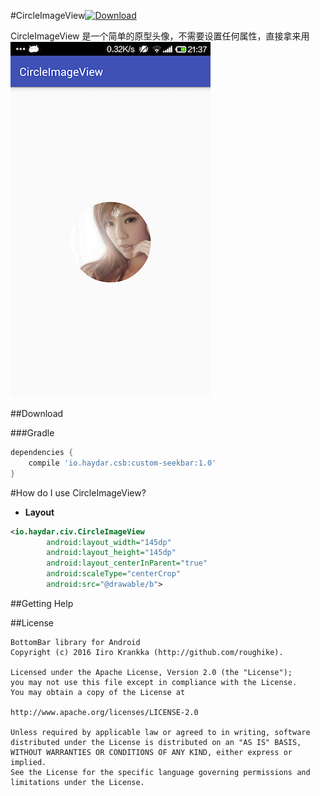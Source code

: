#CircleImageView[![Download](https://api.bintray.com/packages/haydar-android/maven/custom-seekbar/images/download.svg) ](https://bintray.com/haydar-android/maven/custom-seekbar/_latestVersion)

CircleImageView 是一个简单的原型头像，不需要设置任何属性，直接拿来用
![](https://raw.githubusercontent.com/HayDar-Android/CircleImageView/master/a.png "CircleImageView")


##Download

###Gradle

``` gradle
dependencies {
	compile 'io.haydar.csb:custom-seekbar:1.0'
}
```

#How do I use CircleImageView?

* **Layout**

``` xml
<io.haydar.civ.CircleImageView
        android:layout_width="145dp"
        android:layout_height="145dp"
        android:layout_centerInParent="true"
        android:scaleType="centerCrop"
        android:src="@drawable/b">
```


##Getting Help

##License

```
BottomBar library for Android
Copyright (c) 2016 Iiro Krankka (http://github.com/roughike).

Licensed under the Apache License, Version 2.0 (the "License");
you may not use this file except in compliance with the License.
You may obtain a copy of the License at

http://www.apache.org/licenses/LICENSE-2.0

Unless required by applicable law or agreed to in writing, software
distributed under the License is distributed on an "AS IS" BASIS,
WITHOUT WARRANTIES OR CONDITIONS OF ANY KIND, either express or implied.
See the License for the specific language governing permissions and
limitations under the License.
```



